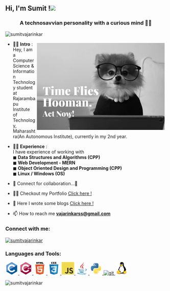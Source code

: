 <h2><a id="user-content" class="anchor" aria-hidden="true" href="#hi"></a> Hi, I'm Sumit !<img
    src="https://media4.giphy.com/media/ujrj9aoOdNvXO/200w.webp?cid=ecf05e47jrjwamzhe80kct51tclqqo69iwnxhjkyh7syb2of&rid=200w.webp"
    width="100" data-canonical-src="https://media.giphy.com/media/mGcNjsfWAjY5AEZNw6/giphy.gif"
    style="max-width:100%;"></a></h2>
<h3 align="center">A technosavvian personality with a curious mind 👨‍💻</h3>

<p align="left"> <img
src="https://komarev.com/ghpvc/?username=sumitvajarinkar&label=Profile%20views&color=129e00&style=plastic"
alt="sumitvajarinkar" /> </p>
<img align="right" width="400" style="margin:5px" src="dog_coder.jpg">

- 👨‍🎓 **Intro** :<br> Hey, I am a Computer Science & Information Technology student at Rajarambapu Institute of Technology, Maharashtra(An Autonomous Institute), currently in my 2nd year.<br>

- 👨‍💻 **Experience** :<br> I have experience of working with <br>
◼ **Data Structures and Algorithms (CPP)** <br>
◼ **Web Development - MERN**<br>
◼ **Object Oriented Design and Programming (CPP)**<br>
◼ **Linux / Windows (OS)**<br>

- 🎯 Connect for collaboration...🤝

- 👨‍💻 Checkout my Portfolio
<a href="https://sumitportfolio.netlify.app/" target="_blank">Click here !</a>

- 📝 Here I wrote some blogs <a href="https://medium.com/@sumitvajarinkar" target="_blank">Click here !</a>

- 📫 How to reach me **vajarinkarss@gmail.com**

<h3 align="left">Connect with me:</h3>
<p align="left">
<a href="https://linkedin.com/in/sumitvajarinkar" target="_blank"><img align="center"
    src="https://img.icons8.com/fluent/48/000000/linkedin.png" alt="sumitvajarinkar" height="40"
    width="40" /></a>
</p>

<h3 align="left">Languages and Tools:</h3>
<p align="left">
<a href="https://www.cprogramming.com/" target="_blank"> <img
    src="https://raw.githubusercontent.com/devicons/devicon/master/icons/c/c-original.svg" alt="c" width="40"
    height="40" /> </a>
<a href="https://www.w3schools.com/cpp/" target="_blank">
<img src="https://raw.githubusercontent.com/devicons/devicon/master/icons/cplusplus/cplusplus-original.svg"
    alt="cplusplus" width="40" height="40" /> </a>
<a href="https://www.w3.org/html/" target="_blank"> <img
    src="https://raw.githubusercontent.com/devicons/devicon/master/icons/html5/html5-original-wordmark.svg"
    alt="html5" width="40" height="40" /> </a>
<a href="https://www.w3schools.com/css/" target="_blank">
<img src="https://raw.githubusercontent.com/devicons/devicon/master/icons/css3/css3-original-wordmark.svg"
    alt="css3" width="40" height="40" /> </a>
<a href="https://developer.mozilla.org/en-US/docs/Web/JavaScript" target="_blank"> <img
    src="https://raw.githubusercontent.com/devicons/devicon/master/icons/javascript/javascript-original.svg"
    alt="javascript" width="40" height="40" /> </a>
<a href="https://www.java.com" target="_blank"> <img
    src="https://raw.githubusercontent.com/devicons/devicon/master/icons/java/java-original.svg" alt="java"
    width="40" height="40" /> </a>
<a href="https://www.python.org" target="_blank"> <img
    src="https://raw.githubusercontent.com/devicons/devicon/master/icons/python/python-original.svg"
    alt="python" width="40" height="40" /> </a>
<a href="https://git-scm.com/" target="_blank"> <img
    src="https://www.vectorlogo.zone/logos/git-scm/git-scm-icon.svg" alt="git" width="40" height="40" /> </a>
<a href="https://www.linux.org/" target="_blank"> <img
    src="https://raw.githubusercontent.com/devicons/devicon/master/icons/linux/linux-original.svg" alt="linux"
    width="40" height="40" /> </a>
</p>

<p><img align="left"
src="https://github-readme-stats.vercel.app/api/top-langs?username=sumitvajarinkar&show_icons=true&locale=en&layout=compact"
alt="sumitvajarinkar" /></p>
